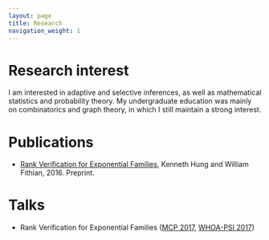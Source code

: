 ```yaml
---
layout: page
title: Research
navigation_weight: 1
---
```

# Research interest

I am interested in adaptive and selective inferences, as well as mathematical statistics and probability theory. My undergraduate education was mainly on combinatorics and graph theory, in which I still maintain a strong interest.

# Publications

- [Rank Verification for Exponential Families](http://arxiv.org/abs/1610.03944), Kenneth Hung and William Fithian, 2016. Preprint.

# Talks

- Rank Verification for Exponential Families ([MCP 2017](http://www.mcp-conference.org/hp/2017/), [WHOA-PSI 2017](http://www.math.wustl.edu/%7Ekuffner/WHOA-PSI-2.html))